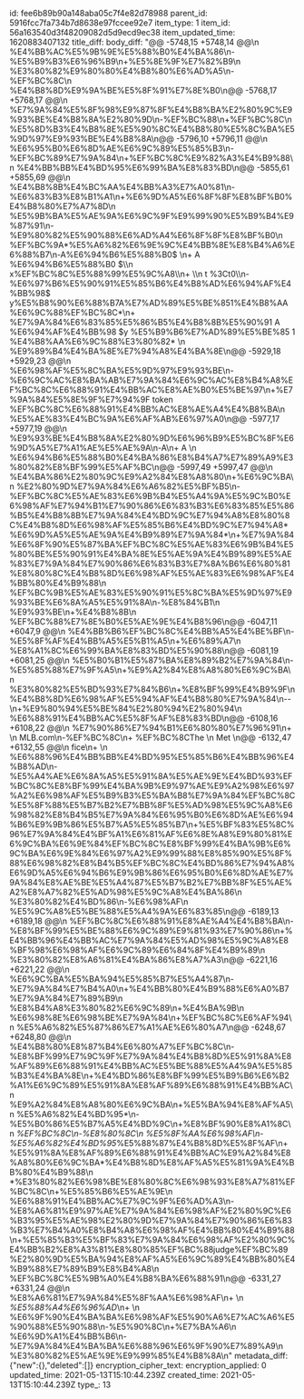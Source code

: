 id: fee6b89b90a148aba05c7f4e82d78988
parent_id: 5916fcc7fa734b7d8638e97fccee92e7
item_type: 1
item_id: 56a163540d3f48209082d5d9ecd9ec38
item_updated_time: 1620883407132
title_diff: 
body_diff: "@@ -5748,15 +5748,14 @@\\n %E4%BB%AC%E5%9B%9E%E5%88%B0%E4%BA%86\\n-%E5%B9%B3%E6%96%B9\\n+%E5%8E%9F%E7%82%B9\\n %E3%80%82%E9%80%80%E4%B8%80%E6%AD%A5\\n-%EF%BC%8C\\n %E4%B8%8D%E9%9A%BE%E5%8F%91%E7%8E%B0\\n@@ -5768,17 +5768,17 @@\\n %E7%9A%84%E5%8F%98%E9%87%8F%E4%B8%BA%E2%80%9C%E9%93%BE%E4%B8%8A%E2%80%9D\\n-%EF%BC%88\\n+%EF%BC%8C\\n %E5%8D%B3%E4%B8%8E%E5%90%8C%E4%B8%80%E5%8C%BA%E5%9D%97%E9%93%BE%E4%B8%8A\\n@@ -5796,10 +5796,11 @@\\n %E6%95%B0%E6%8D%AE%E6%9C%89%E5%85%B3\\n-%EF%BC%89%E7%9A%84\\n+%EF%BC%8C%E9%82%A3%E4%B9%88\\n %E4%BB%BB%E4%BD%95%E6%99%BA%E8%83%BD\\n@@ -5855,61 +5855,69 @@\\n %E4%B8%8B%E4%BC%AA%E4%BB%A3%E7%A0%81\\n-%E6%83%B3%E8%B1%A1\\n+%E6%9D%A5%E6%8F%8F%E8%BF%B0%E4%B8%80%E7%A7%8D\\n %E5%9B%BA%E5%AE%9A%E6%9C%9F%E9%99%90%E5%B9%B4%E9%87%91\\n-%E9%80%82%E5%90%88%E6%AD%A4%E6%8F%8F%E8%BF%B0\\n %EF%BC%9A*%E5%A6%82%E6%9E%9C%E4%BB%8E%E8%B4%A6%E6%88%B7\\n-A%E6%94%B6%E5%88%B0$ \\n+ A %E6%94%B6%E5%88%B0 $\\n x%EF%BC%8C%E5%88%99%E5%9C%A8\\n+ \\n t %3Ct0\\n-%E6%97%B6%E5%90%91%E5%85%B6%E4%B8%AD%E6%94%AF%E4%BB%98$ y%E5%B8%90%E6%88%B7A%E7%AD%89%E5%BE%851%E4%B8%AA%E6%9C%88%EF%BC%8C*\\n+ %E7%9A%84%E6%83%85%E5%86%B5%E4%B8%8B%E5%90%91 A %E6%94%AF%E4%BB%98 $y %E5%B9%B6%E7%AD%89%E5%BE%85 1 %E4%B8%AA%E6%9C%88%E3%80%82* \\n %E9%89%B4%E4%BA%8E%E7%94%A8%E4%BA%8E\\n@@ -5929,18 +5929,23 @@\\n %E6%98%AF%E5%8C%BA%E5%9D%97%E9%93%BE\\n-%E6%9C%AC%E8%BA%AB%E7%9A%84%E6%9C%AC%E8%B4%A8%EF%BC%8C%E6%88%91%E4%BB%AC%E8%AE%B0%E5%BE%97\\n+%E7%9A%84%E5%8E%9F%E7%94%9F token %EF%BC%8C%E6%88%91%E4%BB%AC%E8%AE%A4%E4%B8%BA\\n %E5%AE%83%E4%BC%9A%E6%AF%AB%E6%97%A0\\n@@ -5977,17 +5977,19 @@\\n %E9%93%BE%E4%B8%8A%E2%80%9D%E6%96%B9%E5%BC%8F%E6%9D%A5%E7%A1%AE%E5%AE%9A\\n-A\\n+ A \\n %E6%94%B6%E5%88%B0%E4%BA%86%E8%B4%A7%E7%89%A9%E3%80%82%E8%BF%99%E5%AF%BC\\n@@ -5997,49 +5997,47 @@\\n %E4%BA%86%E2%80%9C%E9%A2%84%E8%A8%80\\n+%E6%9C%BA\\n %E2%80%9D%E7%9A%84%E6%A6%82%E5%BF%B5\\n-%EF%BC%8C%E5%AE%83%E6%9B%B4%E5%A4%9A%E5%9C%B0%E6%98%AF%E7%94%B1%E7%90%86%E6%83%B3%E6%83%85%E5%86%B5%E4%B8%8B%E7%9A%84%E4%BD%9C%E7%94%A8%E8%80%8C%E4%B8%8D%E6%98%AF%E5%85%B6%E4%BD%9C%E7%94%A8*%E6%9D%A5%E5%AE%9A%E4%B9%89%E7%9A%84*\\n+%E7%9A%84%E6%8F%90%E5%87%BA%EF%BC%8C%E5%AE%83%E6%9B%B4%E5%80%BE%E5%90%91%E4%BA%8E%E5%AE%9A%E4%B9%89%E5%AE%83%E7%9A%84%E7%90%86%E6%83%B3%E7%8A%B6%E6%80%81%E8%80%8C%E4%B8%8D%E6%98%AF%E5%AE%83%E6%98%AF%E4%BB%80%E4%B9%88\\n %EF%BC%9B%E5%AE%83%E5%90%91%E5%8C%BA%E5%9D%97%E9%93%BE%E6%8A%A5%E5%91%8A\\n-%E8%84%B1\\n %E9%93%BE\\n+%E4%B8%8B\\n %EF%BC%88%E7%8E%B0%E5%AE%9E%E4%B8%96\\n@@ -6047,11 +6047,9 @@\\n %E4%BB%B6%EF%BC%8C%E4%BB%A5%E4%BE%BF\\n-%E5%8F%AF%E4%BB%A5%E5%B1%A5\\n+%E6%89%A7\\n %E8%A1%8C%E6%99%BA%E8%83%BD%E5%90%88\\n@@ -6081,19 +6081,25 @@\\n %E5%B0%B1%E5%87%BA%E8%89%B2%E7%9A%84\\n-%E5%85%88%E7%9F%A5\\n+%E9%A2%84%E8%A8%80%E6%9C%BA\\n %E3%80%82%E5%BD%93%E7%84%B6\\n+%E8%BF%99%E4%B9%9F\\n %E4%B8%8D%E6%98%AF%E5%94%AF%E4%B8%80%E7%9A%84\\n--\\n+%E9%80%94%E5%BE%84%E2%80%94%E2%80%94\\n %E6%88%91%E4%BB%AC%E5%8F%AF%E8%83%BD\\n@@ -6108,16 +6108,22 @@\\n %E7%90%86%E7%94%B1%E6%80%80%E7%96%91\\n+ \\n MLB.com\\n-%EF%BC%8C\\n+ %EF%BC%8CThe \\n Met \\n@@ -6132,47 +6132,55 @@\\n fice\\n+ \\n %E6%88%96%E4%BB%BB%E4%BD%95%E5%85%B6%E4%BB%96%E4%B8%AD\\n-%E5%A4%AE%E6%8A%A5%E5%91%8A%E5%AE%9E%E4%BD%93%EF%BC%8C%E8%BF%99%E4%BA%9B%E9%97%AE%E9%A2%98%E6%97%A2%E6%98%AF%E5%B9%B3%E5%BA%B8%E7%9A%84%EF%BC%8C%E5%8F%88%E5%B7%B2%E7%BB%8F%E5%AD%98%E5%9C%A8%E6%98%82%E8%B4%B5%E7%9A%84%E6%95%B0%E6%8D%AE%E6%94%B6%E9%9B%86%E5%B7%A5%E5%85%B7\\n+%E5%BF%83%E5%8C%96%E7%9A%84%E4%BF%A1%E6%81%AF%E6%8E%A8%E9%80%81%E6%9C%BA%E6%9E%84%EF%BC%8C%E8%BF%99%E4%BA%9B%E6%9C%BA%E6%9E%84%E6%97%A2%E9%99%88%E8%85%90%E5%8F%88%E6%98%82%E8%B4%B5%EF%BC%8C%E4%BD%86%E7%94%A8%E6%9D%A5%E6%94%B6%E9%9B%86%E6%95%B0%E6%8D%AE%E7%9A%84%E8%AE%BE%E5%A4%87%E5%B7%B2%E7%BB%8F%E5%AE%A2%E8%A7%82%E5%AD%98%E5%9C%A8%E4%BA%86\\n %E3%80%82%E4%BD%86\\n-%E6%98%AF\\n %E5%9C%A8%E5%BE%88%E5%A4%9A%E6%83%85\\n@@ -6189,13 +6189,18 @@\\n %EF%BC%8C%E6%88%91%E8%AE%A4%E4%B8%BA\\n-%E8%BF%99%E5%BE%88%E6%9C%89%E9%81%93%E7%90%86\\n+%E4%BB%96%E4%BB%AC%E7%9A%84%E5%AD%98%E5%9C%A8%E8%BF%98%E6%98%AF%E6%9C%89%E6%84%8F%E4%B9%89\\n %E3%80%82%E8%A6%81%E4%BA%86%E8%A7%A3\\n@@ -6221,16 +6221,22 @@\\n %E6%9C%BA%E5%BA%94%E5%85%B7%E5%A4%87\\n-%E7%9A%84%E7%B4%A0\\n+%E4%BB%80%E4%B9%88%E6%A0%B7%E7%9A%84%E7%89%B9\\n %E8%B4%A8%E3%80%82%E6%9C%89\\n+%E4%BA%9B\\n %E6%98%8E%E6%98%BE%E7%9A%84\\n+%EF%BC%8C%E6%AF%94\\n %E5%A6%82%E5%87%86%E7%A1%AE%E6%80%A7\\n@@ -6248,67 +6248,80 @@\\n %E4%B8%80%E8%87%B4%E6%80%A7%EF%BC%8C\\n-%E8%BF%99%E7%9C%9F%E7%9A%84%E4%B8%8D%E5%91%8A%E8%AF%89%E6%88%91%E4%BB%AC%E5%BE%88%E5%A4%9A%E5%85%B3%E4%BA%8E\\n+%E4%BD%86%E8%BF%99%E5%B9%B6%E6%B2%A1%E6%9C%89%E5%91%8A%E8%AF%89%E6%88%91%E4%BB%AC\\n %E9%A2%84%E8%A8%80%E6%9C%BA\\n+%E5%BA%94%E8%AF%A5\\n %E5%A6%82%E4%BD%95*\\n-%E5%B0%86%E5%B7%A5%E4%BD%9C\\n+%E8%BF%90%E8%A1%8C\\n *%EF%BC%8C\\n-%E8%80%8C\\n %E5%8F%AA%E6%98%AF\\n-%E5%A6%82%E4%BD%95*%E5%88%87%E4%B8%8D%E5%8F%AF\\n+%E5%91%8A%E8%AF%89%E6%88%91%E4%BB%AC%E9%A2%84%E8%A8%80%E6%9C%BA*%E4%B8%8D%E8%AF%A5%E5%81%9A%E4%BB%80%E4%B9%88\\n *%E3%80%82%E6%98%BE%E8%80%8C%E6%98%93%E8%A7%81%EF%BC%8C\\n+%E5%85%B6%E5%AE%9E\\n %E6%88%91%E4%BB%AC%E7%9C%9F%E6%AD%A3\\n-%E8%A6%81%E9%97%AE%E7%9A%84%E6%98%AF%E2%80%9C%E6%B3%95%E5%AE%98%E2%80%9D%E7%9A%84%E7%90%86%E6%83%B3%E7%B4%A0%E8%B4%A8%E6%98%AF%E4%BB%80%E4%B9%88\\n+%E5%85%B3%E5%BF%83%E7%9A%84%E6%98%AF%E2%80%9C%E4%BB%B2%E8%A3%81%E8%80%85%EF%BC%88judge%EF%BC%89%E2%80%9D%E5%BA%94%E8%AF%A5%E6%9C%89%E4%BB%80%E4%B9%88%E7%89%B9%E8%B4%A8\\n %EF%BC%8C%E5%9B%A0%E4%B8%BA%E6%88%91\\n@@ -6331,27 +6331,24 @@\\n %E8%A6%81%E7%9A%84%E5%8F%AA%E6%98%AF\\n+ \\n *%E5%88%A4%E6%96%AD*\\n+ \\n %E6%9F%90%E4%BA%BA%E6%98%AF%E5%90%A6%E7%AC%A6%E5%90%88%E5%90%88\\n-%E5%90%8C\\n+%E7%BA%A6\\n %E6%9D%A1%E4%BB%B6\\n-%E7%9A%84%E4%BA%BA%E6%88%96%E6%9F%90%E7%89%A9\\n %E3%80%82%E5%AE%9E%E9%99%85%E4%B8%8A\\n"
metadata_diff: {"new":{},"deleted":[]}
encryption_cipher_text: 
encryption_applied: 0
updated_time: 2021-05-13T15:10:44.239Z
created_time: 2021-05-13T15:10:44.239Z
type_: 13